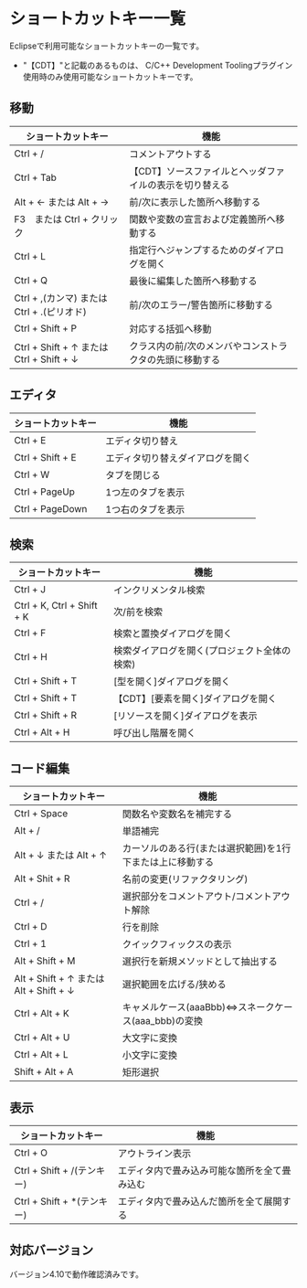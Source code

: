 # ショートカットキー一覧

Eclipseで利用可能なショートカットキーの一覧です。

* "【CDT】"と記載のあるものは、 C/C++ Development Toolingプラグイン使用時のみ使用可能なショートカットキーです。

## 移動

| ショートカットキー | 機能 |
| - | - |
| Ctrl + / | コメントアウトする               |
| Ctrl + Tab | 【CDT】ソースファイルとヘッダファイルの表示を切り替える |
| Alt + ← または Alt + → | 前/次に表示した箇所へ移動する |
| F3　または Ctrl + クリック | 関数や変数の宣言および定義箇所へ移動する |
| Ctrl + L | 指定行へジャンプするためのダイアログを開く |
| Ctrl + Q | 最後に編集した箇所へ移動する |
| Ctrl + ,(カンマ) または Ctrl + .(ピリオド) | 前/次のエラー/警告箇所に移動する |
| Ctrl + Shift + P | 対応する括弧へ移動 |
| Ctrl + Shift + ↑ または Ctrl + Shift + ↓ | クラス内の前/次のメンバやコンストラクタの先頭に移動する |

## エディタ

| ショートカットキー | 機能 |
| - | - |
| Ctrl + E | エディタ切り替え |
| Ctrl + Shift + E | エディタ切り替えダイアログを開く |
| Ctrl + W | タブを閉じる |
| Ctrl + PageUp | 1つ左のタブを表示 |
| Ctrl + PageDown | 1つ右のタブを表示 |

## 検索

| ショートカットキー | 機能 |
| - | - |
| Ctrl + J | インクリメンタル検索 |
| Ctrl + K, Ctrl + Shift + K | 次/前を検索 |
| Ctrl + F | 検索と置換ダイアログを開く |
| Ctrl + H | 検索ダイアログを開く(プロジェクト全体の検索) |
| Ctrl + Shift + T | [型を開く]ダイアログを開く |
| Ctrl + Shift + T | 【CDT】[要素を開く]ダイアログを開く |
| Ctrl + Shift + R | [リソースを開く]ダイアログを表示 |
| Ctrl + Alt + H | 呼び出し階層を開く |

## コード編集

| ショートカットキー | 機能 |
| - | - |
| Ctrl + Space | 関数名や変数名を補完する |
| Alt + / | 単語補完 |
| Alt + ↓ または Alt + ↑ | カーソルのある行(または選択範囲)を1行下または上に移動する |
| Alt + Shit + R | 名前の変更(リファクタリング) |
| Ctrl + / | 選択部分をコメントアウト/コメントアウト解除 |
| Ctrl + D | 行を削除 |
| Ctrl + 1 | クイックフィックスの表示 |
| Alt + Shift + M | 選択行を新規メソッドとして抽出する |
| Alt + Shift + ↑ または Alt + Shift + ↓ | 選択範囲を広げる/狭める |
| Ctrl + Alt + K | キャメルケース(aaaBbb)⇔スネークケース(aaa_bbb)の変換 |
| Ctrl + Alt + U | 大文字に変換 |
| Ctrl + Alt + L | 小文字に変換 |
| Shift + Alt + A | 矩形選択 |

## 表示

| ショートカットキー | 機能 |
| - | - |
| Ctrl + O | アウトライン表示 |
| Ctrl + Shift + /(テンキー) | エディタ内で畳み込み可能な箇所を全て畳み込む |
| Ctrl + Shift + *(テンキー) | エディタ内で畳み込んだ箇所を全て展開する |

## 対応バージョン

バージョン4.10で動作確認済みです。
